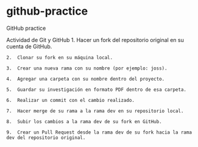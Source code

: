 # github-practice
GitHub practice 

Actividad de Git y GitHub
	1.	Hacer un fork del repositorio original en su cuenta de GitHub.
 
	2.	Clonar su fork en su máquina local.
 
	3.	Crear una nueva rama con su nombre (por ejemplo: joss).
 
	4.	Agregar una carpeta con su nombre dentro del proyecto.
 
	5.	Guardar su investigación en formato PDF dentro de esa carpeta.
 
	6.	Realizar un commit con el cambio realizado.
 
	7.	Hacer merge de su rama a la rama dev en su repositorio local.
 
	8.	Subir los cambios a la rama dev de su fork en GitHub.
 
	9.	Crear un Pull Request desde la rama dev de su fork hacia la rama dev del repositorio original.
